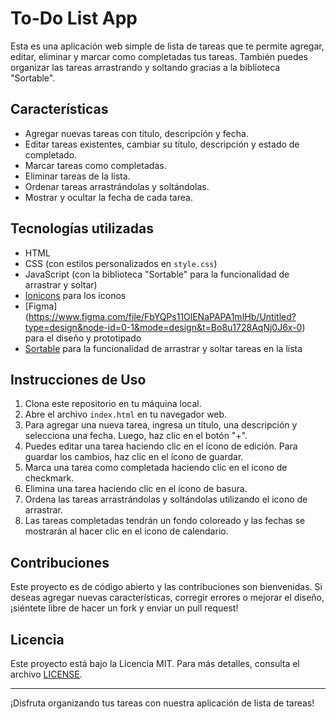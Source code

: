 # To-Do List App

Esta es una aplicación web simple de lista de tareas que te permite agregar, editar, eliminar y marcar como completadas tus tareas. También puedes organizar las tareas arrastrando y soltando gracias a la biblioteca "Sortable".

## Características

- Agregar nuevas tareas con título, descripción y fecha.
- Editar tareas existentes, cambiar su título, descripción y estado de completado.
- Marcar tareas como completadas.
- Eliminar tareas de la lista.
- Ordenar tareas arrastrándolas y soltándolas.
- Mostrar y ocultar la fecha de cada tarea.

## Tecnologías utilizadas

- HTML
- CSS (con estilos personalizados en `style.css`)
- JavaScript (con la biblioteca "Sortable" para la funcionalidad de arrastrar y soltar)
- [Ionicons](https://ionicons.com/) para los iconos
- [Figma] (https://www.figma.com/file/FbYQPs11OlENaPAPA1mIHb/Untitled?type=design&node-id=0-1&mode=design&t=Bo8u1728AqNj0J6x-0) para el diseño y prototipado
- [Sortable](https://github.com/SortableJS/Sortable) para la funcionalidad de arrastrar y soltar tareas en la lista

## Instrucciones de Uso

1. Clona este repositorio en tu máquina local.
2. Abre el archivo `index.html` en tu navegador web.
3. Para agregar una nueva tarea, ingresa un título, una descripción y selecciona una fecha. Luego, haz clic en el botón "+".
4. Puedes editar una tarea haciendo clic en el ícono de edición. Para guardar los cambios, haz clic en el ícono de guardar.
5. Marca una tarea como completada haciendo clic en el ícono de checkmark.
6. Elimina una tarea haciendo clic en el ícono de basura.
7. Ordena las tareas arrastrándolas y soltándolas utilizando el icono de arrastrar.
8. Las tareas completadas tendrán un fondo coloreado y las fechas se mostrarán al hacer clic en el icono de calendario.

## Contribuciones

Este proyecto es de código abierto y las contribuciones son bienvenidas. Si deseas agregar nuevas características, corregir errores o mejorar el diseño, ¡siéntete libre de hacer un fork y enviar un pull request!

## Licencia

Este proyecto está bajo la Licencia MIT. Para más detalles, consulta el archivo [LICENSE](LICENSE).

---

¡Disfruta organizando tus tareas con nuestra aplicación de lista de tareas!
